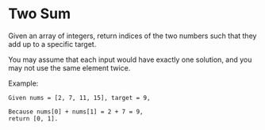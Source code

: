 # Two Sum

Given an array of integers, return indices of the two numbers such that
they add up to a specific target.

You may assume that each input would have exactly one solution, and you
may not use the same element twice.

Example:

```
Given nums = [2, 7, 11, 15], target = 9,

Because nums[0] + nums[1] = 2 + 7 = 9,
return [0, 1].
```